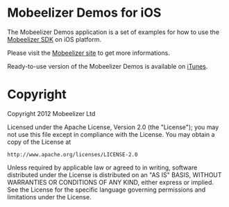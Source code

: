# Mobeelizer Demos for iOS

The Mobeelizer Demos application is a set of examples for how to use the [Mobeelizer SDK](https://github.com/mobeelizer/ios-sdk/) on iOS platform.

Please visit the [Mobeelizer site](http://www.mobeelizer.com/) to get more informations.

Ready-to-use version of the Mobeelizer Demos is available on [iTunes](#).

# Copyright

Copyright 2012 Mobeelizer Ltd

Licensed under the Apache License, Version 2.0 (the "License"); you may not use this file except in compliance with the License. 
You may obtain a copy of the License at 

    http://www.apache.org/licenses/LICENSE-2.0

Unless required by applicable law or agreed to in writing, software distributed under the License is distributed on an "AS IS" BASIS, WITHOUT WARRANTIES OR CONDITIONS OF ANY KIND, either express or implied. See the License for the specific language governing permissions and limitations under the License.

